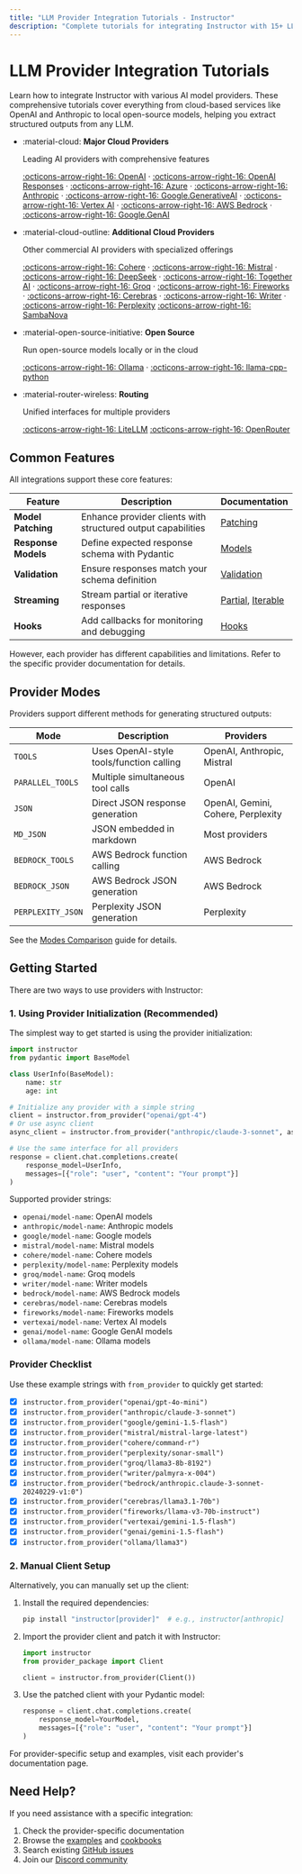 ```yaml
---
title: "LLM Provider Integration Tutorials - Instructor"
description: "Complete tutorials for integrating Instructor with 15+ LLM providers. Learn structured data extraction with OpenAI, Anthropic Claude, Google Gemini, local models with Ollama, and more."
---
```


# LLM Provider Integration Tutorials

Learn how to integrate Instructor with various AI model providers. These comprehensive tutorials cover everything from cloud-based services like OpenAI and Anthropic to local open-source models, helping you extract structured outputs from any LLM.

<div class="grid cards" markdown>

- :material-cloud: **Major Cloud Providers**

    Leading AI providers with comprehensive features

    [:octicons-arrow-right-16: OpenAI](./openai.md)          ·
    [:octicons-arrow-right-16: OpenAI Responses](./openai-responses.md)          ·
    [:octicons-arrow-right-16: Azure](./azure.md)            ·
    [:octicons-arrow-right-16: Anthropic](./anthropic.md)    ·
    [:octicons-arrow-right-16: Google.GenerativeAI](./google.md)          ·
    [:octicons-arrow-right-16: Vertex AI](./vertex.md)       ·
    [:octicons-arrow-right-16: AWS Bedrock](./bedrock.md)    ·
    [:octicons-arrow-right-16: Google.GenAI](./genai.md)

- :material-cloud-outline: **Additional Cloud Providers**

    Other commercial AI providers with specialized offerings

    [:octicons-arrow-right-16: Cohere](./cohere.md)          ·
    [:octicons-arrow-right-16: Mistral](./mistral.md)        ·
    [:octicons-arrow-right-16: DeepSeek](./deepseek.md)      ·
    [:octicons-arrow-right-16: Together AI](./together.md)    ·
    [:octicons-arrow-right-16: Groq](./groq.md)              ·
    [:octicons-arrow-right-16: Fireworks](./fireworks.md)    ·
    [:octicons-arrow-right-16: Cerebras](./cerebras.md)      ·
    [:octicons-arrow-right-16: Writer](./writer.md)          ·
    [:octicons-arrow-right-16: Perplexity](./perplexity.md)
    [:octicons-arrow-right-16: SambaNova](./sambanova.md)

- :material-open-source-initiative: **Open Source**

    Run open-source models locally or in the cloud

    [:octicons-arrow-right-16: Ollama](./ollama.md)                  ·
    [:octicons-arrow-right-16: llama-cpp-python](./llama-cpp-python.md)

- :material-router-wireless: **Routing**

    Unified interfaces for multiple providers

    [:octicons-arrow-right-16: LiteLLM](./litellm.md)
    [:octicons-arrow-right-16: OpenRouter](./openrouter.md)

</div>

## Common Features

All integrations support these core features:

| Feature | Description | Documentation |
|---------|-------------|---------------|
| **Model Patching** | Enhance provider clients with structured output capabilities | [Patching](../concepts/patching.md) |
| **Response Models** | Define expected response schema with Pydantic | [Models](../concepts/models.md) |
| **Validation** | Ensure responses match your schema definition | [Validation](../concepts/validation.md) |
| **Streaming** | Stream partial or iterative responses | [Partial](../concepts/partial.md), [Iterable](../concepts/iterable.md) |
| **Hooks** | Add callbacks for monitoring and debugging | [Hooks](../concepts/hooks.md) |

However, each provider has different capabilities and limitations. Refer to the specific provider documentation for details.

## Provider Modes

Providers support different methods for generating structured outputs:

| Mode | Description | Providers |
|------|-------------|-----------|
| `TOOLS` | Uses OpenAI-style tools/function calling | OpenAI, Anthropic, Mistral |
| `PARALLEL_TOOLS` | Multiple simultaneous tool calls | OpenAI |
| `JSON` | Direct JSON response generation | OpenAI, Gemini, Cohere, Perplexity |
| `MD_JSON` | JSON embedded in markdown | Most providers |
| `BEDROCK_TOOLS` | AWS Bedrock function calling | AWS Bedrock |
| `BEDROCK_JSON` | AWS Bedrock JSON generation | AWS Bedrock |
| `PERPLEXITY_JSON` | Perplexity JSON generation | Perplexity |

See the [Modes Comparison](../modes-comparison.md) guide for details.

## Getting Started

There are two ways to use providers with Instructor:

### 1. Using Provider Initialization (Recommended)

The simplest way to get started is using the provider initialization:

```python
import instructor
from pydantic import BaseModel

class UserInfo(BaseModel):
    name: str
    age: int

# Initialize any provider with a simple string
client = instructor.from_provider("openai/gpt-4")
# Or use async client
async_client = instructor.from_provider("anthropic/claude-3-sonnet", async_client=True)

# Use the same interface for all providers
response = client.chat.completions.create(
    response_model=UserInfo,
    messages=[{"role": "user", "content": "Your prompt"}]
)
```

Supported provider strings:
- `openai/model-name`: OpenAI models
- `anthropic/model-name`: Anthropic models
- `google/model-name`: Google models
- `mistral/model-name`: Mistral models
- `cohere/model-name`: Cohere models
- `perplexity/model-name`: Perplexity models
- `groq/model-name`: Groq models
- `writer/model-name`: Writer models
- `bedrock/model-name`: AWS Bedrock models
- `cerebras/model-name`: Cerebras models
- `fireworks/model-name`: Fireworks models
- `vertexai/model-name`: Vertex AI models
- `genai/model-name`: Google GenAI models
- `ollama/model-name`: Ollama models

### Provider Checklist

Use these example strings with `from_provider` to quickly get started:

- [x] `instructor.from_provider("openai/gpt-4o-mini")`
- [x] `instructor.from_provider("anthropic/claude-3-sonnet")`
- [x] `instructor.from_provider("google/gemini-1.5-flash")`
- [x] `instructor.from_provider("mistral/mistral-large-latest")`
- [x] `instructor.from_provider("cohere/command-r")`
- [x] `instructor.from_provider("perplexity/sonar-small")`
- [x] `instructor.from_provider("groq/llama3-8b-8192")`
- [x] `instructor.from_provider("writer/palmyra-x-004")`
- [x] `instructor.from_provider("bedrock/anthropic.claude-3-sonnet-20240229-v1:0")`
- [x] `instructor.from_provider("cerebras/llama3.1-70b")`
- [x] `instructor.from_provider("fireworks/llama-v3-70b-instruct")`
- [x] `instructor.from_provider("vertexai/gemini-1.5-flash")`
- [x] `instructor.from_provider("genai/gemini-1.5-flash")`
- [x] `instructor.from_provider("ollama/llama3")`

### 2. Manual Client Setup

Alternatively, you can manually set up the client:

1. Install the required dependencies:
   ```bash
   pip install "instructor[provider]"  # e.g., instructor[anthropic]
   ```

2. Import the provider client and patch it with Instructor:
   ```python
   import instructor
   from provider_package import Client

   client = instructor.from_provider(Client())
   ```

3. Use the patched client with your Pydantic model:
   ```python
   response = client.chat.completions.create(
       response_model=YourModel,
       messages=[{"role": "user", "content": "Your prompt"}]
   )
   ```

For provider-specific setup and examples, visit each provider's documentation page.

## Need Help?

If you need assistance with a specific integration:

1. Check the provider-specific documentation
2. Browse the [examples](../examples/index.md) and [cookbooks](../examples/index.md)
3. Search existing [GitHub issues](https://github.com/jxnl/instructor/issues)
4. Join our [Discord community](https://discord.gg/bD9YE9JArw)
